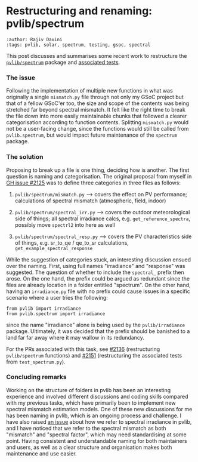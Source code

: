 # Restructuring and renaming: pvlib/spectrum
```{post} 2024-08-07
:author: Rajiv Daxini
:tags: pvlib, solar, spectrum, testing, gsoc, spectral
```
This post discusses and summarises some recent work to restructure the [`pvlib/spectrum`](https://github.com/pvlib/pvlib-python/tree/main/pvlib/spectrum) package and [associated tests](https://github.com/pvlib/pvlib-python/tree/main/pvlib/tests/spectrum).

### The issue

Following the implementation of multiple new functions in what was originally a single `mismatch.py` file through not only my GSoC project but that of a fellow GSoC'er too, the size and scope of the contents was being stretched far beyond spectral mismatch. It felt like the right time to break the file down into more easily maintainable chunks that followed a clearer categorisation according to function contents. Splitting `mismatch.py` would not be a user-facing change, since the functions would still be called from `pvlib.spectrum`, but would impact future maintenance of the `spectrum` package.

### The solution

Proposing to break up a file is one thing, deciding how is another. The first question is naming and categorisation. The original proposal from myself in [GH issue #2125](https://github.com/pvlib/pvlib-python/issues/2125) was to define three categories in three files as follows:

1. `pvlib/spectrum/mismatch.py` 
--> covers the effect on PV performance; calculations of spectral mismatch (atmospheric, field, indoor)

2. `pvlib/spectrum/spectral_irr.py`
--> covers the outdoor meteorological side of things; all spectral irradiance calcs, e.g. `get_reference_spectra`, possibly move `spectrl2` into here as well

4. `pvlib/spectrum/spectral_resp.py` 
--> covers the PV characteristics side of things, e.g. sr_to_qe / qe_to_sr calculations, `get_example_spectral_response`

While the suggestion of categories stuck, an interesting discussion ensued over the naming. First, using full names "irradiance" and "response" was suggested. The question of whether to include the `spectral_` prefix then arose. On the one hand, the prefix could be argued as redundant since the files are already location in a folder entitled "spectrum". On the other hand, having an `irradiance.py` file with no prefix could cause issues in a specific scenario where a user tries the following:

```
from pvlib import irradiance
from pvlib.spectrum import irradiance
```

since the name "irradiance" alone is being used by the `pvlib/irradiance` package. Ultimately, it was decided that the prefix should be banished to a land far far away where it may wallow in its redundancy.

For the PRs associated with this task, see [#2136](https://github.com/pvlib/pvlib-python/pull/2136) (restructuring `pvlib/spectrum` functions) and [#2151](https://github.com/pvlib/pvlib-python/pull/2151) (restructuring the associated tests from `test_spectrum.py`).

### Concluding remarks

Working on the structure of folders in pvlib has been an interesting experience and involved different discussions and coding skills compared with my previous tasks, which have primarily been to implement new spectral mismatch estimation models. One of these new discussions for me has been naming in pvlib, which is an ongoing process and challenge. I have also raised [an issue](https://github.com/pvlib/pvlib-python/issues/2150) about how we refer to spectral irradiance in pvlib, and I have noticed that we refer to the spectral mismatch as both "mismatch" and "spectral factor", which may need standardising at some point. Having consistent and understandable naming for both maintainers and users, as well as a clear structure and organisation makes both maintenance and use easier.
